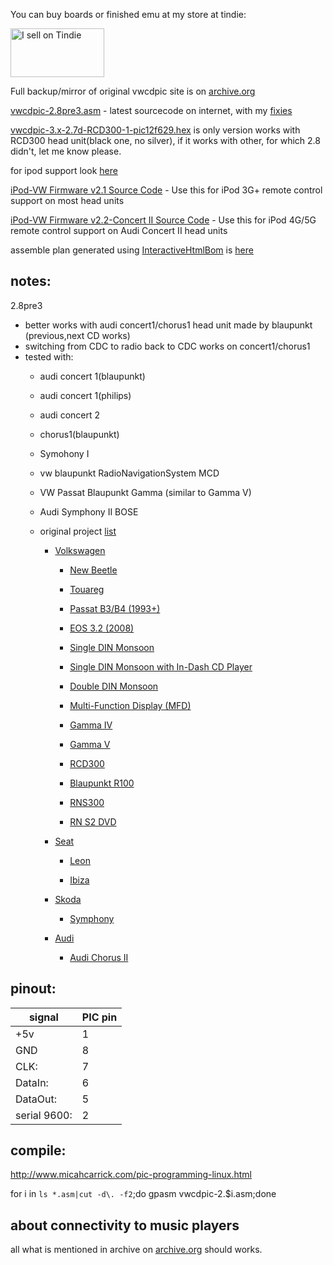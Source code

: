 You can buy boards or finished emu at my store at tindie:

<a href="https://www.tindie.com/stores/tomaskovacik/?ref=offsite_badges&utm_source=sellers_tomaskovacik&utm_medium=badges&utm_campaign=badge_medium"><img src="https://d2ss6ovg47m0r5.cloudfront.net/badges/tindie-mediums.png" alt="I sell on Tindie" width="150" height="78"></a>

Full backup/mirror of original vwcdpic site is on <a href="https://web.archive.org/web/20110817024153/http://www.k9spud.com/vwcdpic/">archive.org</a>

<a href="https://github.com/tomaskovacik/vwcdpic/blob/master/vwcdpic-2.8pre3.asm">vwcdpic-2.8pre3.asm</a> - latest sourcecode on internet, with my <a href="https://github.com/tomaskovacik/vwcdpic/commits/master/vwcdpic-2.8pre3.asm">fixies</a>
	
<a href="https://raw.githubusercontent.com/tomaskovacik/vwcdpic/master/vwcdpic-3.x-2.7d-RCD300-1-pic12f629.hex">vwcdpic-3.x-2.7d-RCD300-1-pic12f629.hex</a> is only version works with RCD300 head unit(black one, no silver), if it works with other, for which 2.8 didn't, let me know please.

for ipod support look <a href="https://web.archive.org/web/20090427105500/http://www.k9spud.com/vwcdpic/devel/vwcdpic3/flash/">here</a>

<a href="https://web.archive.org/web/20090427105500/http://www.k9spud.com/vwcdpic/devel/vwcdpic-2.7d/ipod-vw-2.1.asm">iPod-VW Firmware v2.1 Source Code</a> - Use this for iPod 3G+ remote control support on most head units

<a href="https://web.archive.org/web/20090427105500/http://www.k9spud.com/vwcdpic/devel/vwcdpic3/flash/ipod-vw-2.2/ipod-vw-2.2.ConcertII_G5-3.x.asm">iPod-VW Firmware v2.2-Concert II Source Code</a> - Use this for iPod 4G/5G remote control support on Audi Concert II head units 


assemble plan generated using <a href="https://github.com/openscopeproject/InteractiveHtmlBom">InteractiveHtmlBom</a> is <a href="https://tomaskovacik.github.io/vwcdpic/hw/bom/ibom.html">here</a>

notes:
-------
2.8pre3
- better works with audi concert1/chorus1 head unit made by blaupunkt (previous,next CD works)
- switching from CDC to radio back to CDC works on concert1/chorus1
- tested with:
	- audi concert 1(blaupunkt)
	- audi concert 1(philips)
	- audi concert 2
	- chorus1(blaupunkt)
	- Symohony I
	- vw blaupunkt RadioNavigationSystem MCD
	- VW Passat Blaupunkt Gamma (similar to Gamma V)
	- Audi Symphony II BOSE
	- original project <a href="https://web.archive.org/web/20110811154456/http://www.k9spud.com/wiki/VWCDPIC:Compatible_Head_Units">list</a>
	
		- <a href="https://web.archive.org/web/20110811154456/http://www.k9spud.com/wiki/VWCDPIC:Compatible_Head_Units#Volkswagen">Volkswagen</a>
		
			- <a href="https://web.archive.org/web/20110811154456/http://www.k9spud.com/wiki/VWCDPIC:Compatible_Head_Units#New_Beetle">New Beetle</a>
			
			- <a href="https://web.archive.org/web/20110811154456/http://www.k9spud.com/wiki/VWCDPIC:Compatible_Head_Units#Touareg">Touareg</a>
			
			- <a href="https://web.archive.org/web/20110811154456/http://www.k9spud.com/wiki/VWCDPIC:Compatible_Head_Units#Passat_B3.2FB4_.281993.2B.29">Passat B3/B4 (1993+)</a>
			
			- <a href="https://web.archive.org/web/20110811154456/http://www.k9spud.com/wiki/VWCDPIC:Compatible_Head_Units#EOS_3.2_.282008.29">EOS 3.2 (2008)</a>
			
			- <a href="https://web.archive.org/web/20110811154456/http://www.k9spud.com/wiki/VWCDPIC:Compatible_Head_Units#Single_DIN_Monsoon">Single DIN Monsoon</a>
			
			- <a href="https://web.archive.org/web/20110811154456/http://www.k9spud.com/wiki/VWCDPIC:Compatible_Head_Units#Single_DIN_Monsoon_with_In-Dash_CD_Player">Single DIN Monsoon with In-Dash CD Player</a>
			
			- <a href="https://web.archive.org/web/20110811154456/http://www.k9spud.com/wiki/VWCDPIC:Compatible_Head_Units#Double_DIN_Monsoon">Double DIN Monsoon</a>
			
			- <a href="https://web.archive.org/web/20110811154456/http://www.k9spud.com/wiki/VWCDPIC:Compatible_Head_Units#Multi-Function_Display_.28MFD.29">Multi-Function Display (MFD)</a>
			
			- <a href="https://web.archive.org/web/20110811154456/http://www.k9spud.com/wiki/VWCDPIC:Compatible_Head_Units#Gamma_IV">Gamma IV</a>
			
			- <a href="https://web.archive.org/web/20110811154456/http://www.k9spud.com/wiki/VWCDPIC:Compatible_Head_Units#Gamma_V">Gamma V</a>
			
			- <a href="https://web.archive.org/web/20110811154456/http://www.k9spud.com/wiki/VWCDPIC:Compatible_Head_Units#RCD300">RCD300</a>
			
			- <a href="https://web.archive.org/web/20110811154456/http://www.k9spud.com/wiki/VWCDPIC:Compatible_Head_Units#Blaupunkt_R100">Blaupunkt R100</a>
			
			- <a href="https://web.archive.org/web/20110811154456/http://www.k9spud.com/wiki/VWCDPIC:Compatible_Head_Units#RNS300">RNS300</a>
			
			- <a href="https://web.archive.org/web/20110811154456/http://www.k9spud.com/wiki/VWCDPIC:Compatible_Head_Units#RN_S2_DVD">RN S2 DVD</a>

		- <a href="https://web.archive.org/web/20110811154456/http://www.k9spud.com/wiki/VWCDPIC:Compatible_Head_Units#Seat">Seat</a>
		
			- <a href="https://web.archive.org/web/20110811154456/http://www.k9spud.com/wiki/VWCDPIC:Compatible_Head_Units#Leon">Leon</a>
			
			- <a href="https://web.archive.org/web/20110811154456/http://www.k9spud.com/wiki/VWCDPIC:Compatible_Head_Units#Ibiza">Ibiza</a>
			

		- <a href="https://web.archive.org/web/20110811154456/http://www.k9spud.com/wiki/VWCDPIC:Compatible_Head_Units#Skoda">Skoda</a>
		
			- <a href="https://web.archive.org/web/20110811154456/http://www.k9spud.com/wiki/VWCDPIC:Compatible_Head_Units#Symphony">Symphony</a>

		- <a href="https://web.archive.org/web/20110811154456/http://www.k9spud.com/wiki/VWCDPIC:Compatible_Head_Units#Audi">Audi</a>
		
			- <a href="https://web.archive.org/web/20110811154456/http://www.k9spud.com/wiki/VWCDPIC:Compatible_Head_Units#Audi_Chorus_II">Audi Chorus II</a>


pinout:
--------------------
| signal        | PIC pin  |
|---------------|----------|
| +5v           | 1 |
| GND           | 8 |
| CLK:          | 7 |
| DataIn:       | 6 |
| DataOut:      | 5 |
| serial 9600:  | 2 |

compile:
---------

http://www.micahcarrick.com/pic-programming-linux.html

for i in `ls *.asm|cut -d\. -f2`;do gpasm vwcdpic-2.$i.asm;done

about connectivity to music players
---------------------------------------------

all what is mentioned in archive on <a href="https://web.archive.org/web/20110817024153/http://www.k9spud.com/vwcdpic/">archive.org</a> should works.

